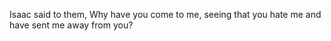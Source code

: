 Isaac said to them, Why have you come to me, seeing that you hate me and have sent me away from you?
